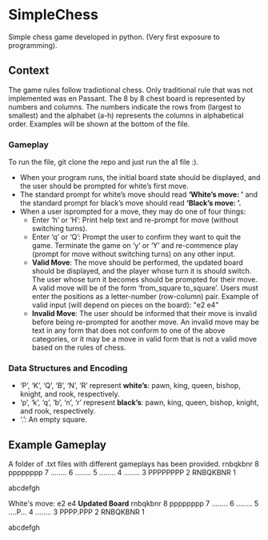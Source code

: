 # SimpleChess
Simple chess game developed in python. (Very first exposure to programming). 

## Context
The game rules follow tradiotional chess. Only traditional rule that was not implemented was en Passant. The 8 by 8 chest board is represented by numbers and columns. The numbers indicate the rows from (largest to smallest) and the alphabet (a-h) represents the columns in alphabetical order. Examples will be shown at the bottom of the file. 

### Gameplay
To run the file, git clone the repo and just run the a1 file :). 

- When your program runs, the initial board state should be displayed, and the user should be prompted for white’s first move.
- The standard prompt for white’s move should read **‘White’s move: '** and the standard prompt for black’s move should read **‘Black’s move: ’.**
- When a user isprompted for a move, they may do one of four things:
  - Enter ‘h’ or ‘H’: Print help text and re-prompt for move (without switching turns).
  - Enter ‘q’ or ‘Q’: Prompt the user to confirm they want to quit the game. Terminate the game on ‘y’ or ‘Y’ and re-commence play (prompt for move without switching turns) on any other input.
  - **Valid Move**: The move should be performed, the updated board should be displayed, and the player whose turn it is should switch. The user whose turn it becomes should be prompted for their move. A valid move will be of the form ‘from_square to_square’. Users must enter the positions as a letter-number (row-column) pair. Example of valid input (will depend on pieces on the board): "e2 e4" 
  - **Invalid Move**: The user should be informed that their move is invalid before being re-prompted for another move. An invalid move may be text in any form that does not conform to one of the above categories, or it may be a move in valid form that is not a valid move based
on the rules of chess.

### Data Structures and Encoding
- ‘P’, ‘K’, ‘Q’, ‘B’, ‘N’, ‘R’ represent **white’s**: pawn, king, queen, bishop, knight, and rook, respectively.
- ‘p’, ‘k’, ‘q’, ‘b’, ‘n’, ‘r’ represent **black’s**: pawn, king, queen, bishop, knight, and rook, respectively.
- ‘.’: An empty square.

## Example Gameplay
A folder of .txt files with different gameplays has been provided.
rnbqkbnr 8
pppppppp 7
........ 6
........ 5
........ 4
........ 3
PPPPPPPP 2
RNBQKBNR 1

abcdefgh

White's move: e2 e4
**Updated Board**
rnbqkbnr 8
pppppppp 7
........ 6
........ 5
....P... 4
........ 3
PPPP.PPP 2
RNBQKBNR 1

abcdefgh


